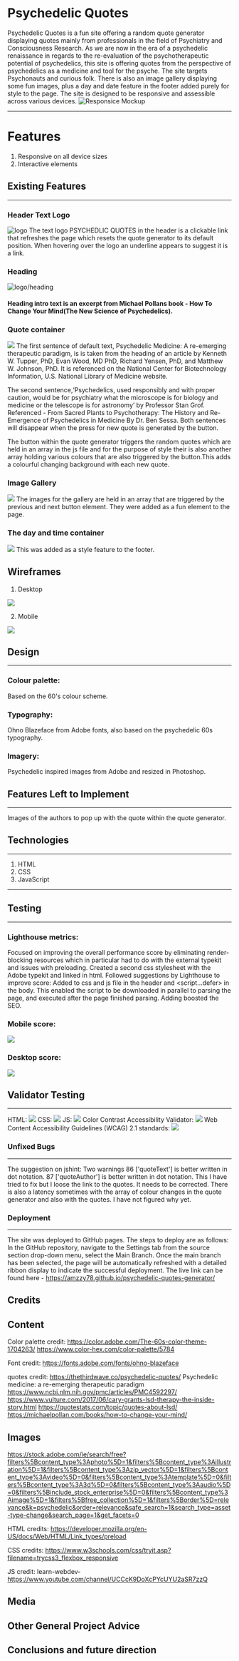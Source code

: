 # Psychedelic Quotes

Psychedelic Quotes is a fun site offering a random quote generator displaying quotes mainly from professionals in the field of Psychiatry and Consciousness Research. As we are now in the era of a psychedelic renaissance in regards to the re-evaluation of the psychotherapeutic potential of psychedelics, this site is offering quotes from the perspective of psychedelics as a medicine and tool for the  psyche. The site targets Psychonauts and curious folk. There is also an image gallery displaying some fun images, plus a day and date feature in the footer added purely for style to the page. The site is designed to be responsive and assessible across various devices.
![Responsice Mockup](https://user-images.githubusercontent.com/62209464/130655139-0dd3405e-b850-4d9d-8878-640b96218ace.jpg)


-------------------------------
# Features
1. Responsive on all device sizes
2. Interactive elements

  ## Existing Features
  -----------------
   ### Header Text Logo 
   ![logo](https://user-images.githubusercontent.com/62209464/130655179-3788cfeb-d2c7-428f-a048-961b2a46201e.jpg)
   The text logo PSYCHEDLIC QUOTES in the header is a clickable link that refreshes the page which resets the quote generator to its default position. When hovering over the logo an underline appears to suggest it is a link.

   ### Heading
   ![logo/heading](https://user-images.githubusercontent.com/62209464/130656485-8ebe98a1-e061-4855-b085-b6d502b65a4c.jpg)
   #### Heading intro text is an excerpt from Michael Pollans book - How To Change Your Mind(The New Science of Psychedelics).

 
   ### Quote container
   ![](https://user-images.githubusercontent.com/62209464/130657367-c2e836fd-b19c-47ac-b9cf-7a849c16e7b1.jpg)
   The first sentence of default text, Psychedelic Medicine: A re-emerging therapeutic paradigm, is is taken from the heading of an article by Kenneth W. Tupper, PhD, Evan Wood, MD PhD, Richard Yensen, PhD, and Matthew W. Johnson, PhD. It is referenced on the National Center for Biotechnology Information, U.S. National Library of Medicine website.

   The second sentence,‘Psychedelics, used responsibly and with proper caution, would be for psychiatry what the microscope is for biology and medicine or the telescope is for astronomy’ by Professor Stan Grof. Referenced - From Sacred Plants to Psychotherapy: The History and Re-Emergence of Psychedelics in Medicine By Dr. Ben Sessa.
   Both sentences will disappear when the press for new quote is generated by the button.

   The button within the quote generator triggers the random quotes which are held in an array in the js file and for the purpose of style their is also another array holding various colours that are also triggered by the button.This adds a colourful changing background with each new quote.


  ### Image Gallery
  ![](https://user-images.githubusercontent.com/62209464/130657995-baac043c-165e-4f26-88ba-dd1c37e57a88.jpg)
  The images for the gallery are held in an array that are triggered by the previous and next button element. They were added as a fun element to the page.

   ### The day and time container
   ![](https://user-images.githubusercontent.com/62209464/130659035-2cc65002-1aa3-41d5-a0b8-31b9c438cb6e.jpg)
   This was added as a style feature to the footer.

   ## Wireframes
   1. Desktop

   ![](https://user-images.githubusercontent.com/62209464/130970949-a012a0f3-b27e-4f3c-96ca-641b93d2ebc2.png)

   2. Mobile

   ![](https://user-images.githubusercontent.com/62209464/130971341-732ae8e2-27ae-46d9-bb9b-c14e60031d3b.jpg)

   ## Design
   --------------
   ### Colour palette:
   Based on the 60's colour scheme.
   ### Typography:
   Ohno Blazeface from Adobe fonts, also based on the psychedelic 60s typography.
   ### Imagery:
   Psychedelic inspired images from Adobe and resized in Photoshop.

 ## Features Left to Implement
 --------------------------------  
 Images of the authors to pop up with the quote within the quote generator. 
 
 ## Technologies 
 -------------------
 1. HTML
 2. CSS
 3. JavaScript

----------------------------------
## Testing
--------------------------------------
### Lighthouse metrics:
Focused on improving the overall performance score by eliminating render-blocking resources which in particular had to do with the external typekit and issues with preloading. Created a second css stylesheet with the Adobe typekit and linked in html. Followed suggestions by Lighthouse to improve score: Added <link rel="preload"> to css and js file in the header and <script...defer></script> in the body. This enabled the script to be downloaded in parallel to parsing the page, and executed after the page finished parsing.
Adding <meta name="description"> boosted the SEO.
### Mobile score:
![](https://user-images.githubusercontent.com/62209464/130985851-6ae40980-254b-4ae4-9606-16f446b10e88.png)
### Desktop score:
![](https://user-images.githubusercontent.com/62209464/130985795-55cbb083-3caf-4ff9-926f-9b3382dbd87b.png)

## Validator Testing
--------------------------------------
HTML: 
![](https://user-images.githubusercontent.com/62209464/130991058-621a6843-758d-41f7-9c1c-e5f3c6caca29.png)
CSS:
![](https://user-images.githubusercontent.com/62209464/130996285-b146ec74-619c-4909-8f30-06624470d19f.png)
JS:
![](https://user-images.githubusercontent.com/62209464/130997650-80b155f9-3b16-45d1-baf5-b83f6da94eb4.png)
Color Contrast Accessibility Validator:
![](https://user-images.githubusercontent.com/62209464/130998702-7ede7c1c-319f-4775-856f-74de73694a48.png)
Web Content Accessibility Guidelines (WCAG) 2.1 standards:
![](https://user-images.githubusercontent.com/62209464/130998964-0107cce5-fe48-4e6a-b78f-3c3571f528d1.png)

### Unfixed Bugs
--------------------------------------
The suggestion on jshint: Two warnings
86	['quoteText'] is better written in dot notation.
87	['quoteAuthor'] is better written in dot notation.
This I have tried to fix but I loose the link to the quotes. It needs to be corrected.
There is also a latency sometimes with the array of colour changes in the quote generator and also with the quotes. I have not figured why yet.


### Deployment
-------------------------------------
The site was deployed to GitHub pages. 
The steps to deploy are as follows:
In the GitHub repository, navigate to the Settings tab from the source section drop-down menu, select the Main Branch. Once the main branch has been selected, the page will be automatically refreshed with a detailed ribbon display to indicate the successful deployment.
The live link can be found here - https://amzzy78.github.io/psychedelic-quotes-generator/

Credits
-------------------------------------
   Content
   --------
   Color palette credit:
   https://color.adobe.com/The-60s-color-theme-1704263/
   https://www.color-hex.com/color-palette/5784

   Font credit:
   https://fonts.adobe.com/fonts/ohno-blazeface

   quotes credit:
   https://thethirdwave.co/psychedelic-quotes/
   Psychedelic medicine: a re-emerging therapeutic paradigm
   https://www.ncbi.nlm.nih.gov/pmc/articles/PMC4592297/
   https://www.vulture.com/2017/06/cary-grants-lsd-therapy-the-inside-story.html
   https://quotestats.com/topic/quotes-about-lsd/
   https://michaelpollan.com/books/how-to-change-your-mind/

   Images
   -------------
   https://stock.adobe.com/ie/search/free?filters%5Bcontent_type%3Aphoto%5D=1&filters%5Bcontent_type%3Aillustration%5D=1&filters%5Bcontent_type%3Azip_vector%5D=1&filters%5Bcontent_type%3Avideo%5D=0&filters%5Bcontent_type%3Atemplate%5D=0&filters%5Bcontent_type%3A3d%5D=0&filters%5Bcontent_type%3Aaudio%5D=0&filters%5Binclude_stock_enterprise%5D=0&filters%5Bcontent_type%3Aimage%5D=1&filters%5Bfree_collection%5D=1&filters%5Border%5D=relevance&k=psychedelic&order=relevance&safe_search=1&search_type=asset-type-change&search_page=1&get_facets=0

   HTML credits:
   https://developer.mozilla.org/en-US/docs/Web/HTML/Link_types/preload
   
   CSS credits:
   https://www.w3schools.com/css/tryit.asp?filename=trycss3_flexbox_responsive

   JS credit:
   learn-webdev-
   https://www.youtube.com/channel/UCCcK9DoXcPYcUYU2aSR7zzQ

   






   Media
   ------

Other General Project Advice
--------------------------------------   


Conclusions and future direction
-----------------------------------------